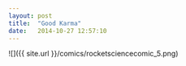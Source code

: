 ```yaml
---
layout: post
title:  "Good Karma"
date:   2014-10-27 12:57:10
---
```


![]({{ site.url }}/comics/rocketsciencecomic_5.png)
